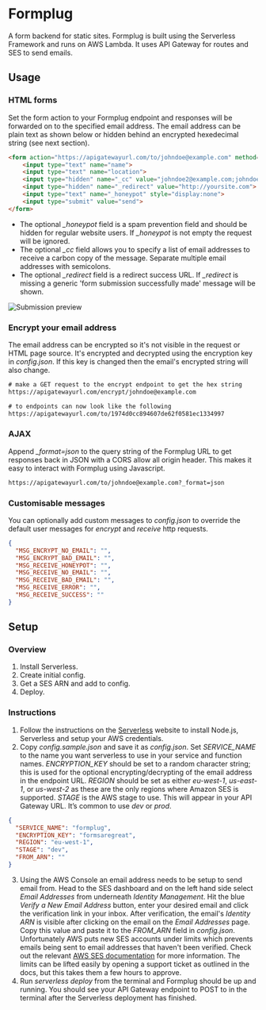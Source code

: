 # Formplug
A form backend for static sites. Formplug is built using the Serverless Framework and runs on AWS Lambda. It uses API Gateway for routes and SES to send emails.

## Usage
### HTML forms
Set the form action to your Formplug endpoint and responses will be forwarded on to the specified email address. The email address can be plain text as shown below or hidden behind an encrypted hexedecimal string (see next section).
``` html
<form action="https://apigatewayurl.com/to/johndoe@example.com" method="post">
    <input type="text" name="name">
    <input type="text" name="location">
    <input type="hidden" name="_cc" value="johndoe2@example.com;johndoe3@exmaple.com">
    <input type="hidden" name="_redirect" value="http://yoursite.com">
    <input type="text" name="_honeypot" style="display:none">
    <input type="submit" value="send">
</form>
```
* The optional *_honeypot* field is a spam prevention field and should be hidden for regular website users. If *_honeypot* is not empty the request will be ignored. 
* The optional *_cc* field allows you to specify a list of email addresses to receive a carbon copy of the message. Separate multiple email addresses with semicolons.
* The optional *_redirect* field is a redirect success URL. If *_redirect* is missing a generic 'form submission successfully made' message will be shown.

![Submission preview](readme-screenshot.png)

### Encrypt your email address
The email address can be encrypted so it's not visible in the request or HTML page source. It's encrypted and decrypted using the encryption key in *config.json*. If this key is changed then the email's encrypted string will also change.
``` html
# make a GET request to the encrypt endpoint to get the hex string
https://apigatewayurl.com/encrypt/johndoe@example.com

# to endpoints can now look like the following
https://apigatewayurl.com/to/1974d0cc894607de62f0581ec1334997
```

### AJAX
Append *_format=json* to the query string of the Formplug URL to get responses back in JSON with a CORS allow all origin header. This makes it easy to interact with Formplug using Javascript.
``` html
https://apigatewayurl.com/to/johndoe@example.com?_format=json
```

### Customisable messages
You can optionally add custom messages to *config.json* to override the default user messages for *encrypt* and *receive* http requests.
``` json
{
  "MSG_ENCRYPT_NO_EMAIL": "",
  "MSG_ENCRYPT_BAD_EMAIL": "",
  "MSG_RECEIVE_HONEYPOT": "",
  "MSG_RECEIVE_NO_EMAIL": "",
  "MSG_RECEIVE_BAD_EMAIL": "",
  "MSG_RECEIVE_ERROR": "",
  "MSG_RECEIVE_SUCCESS": ""
}
```

## Setup
### Overview
1. Install Serverless.
2. Create initial config.
3. Get a SES ARN and add to config.
4. Deploy.

### Instructions
1. Follow the instructions on the [Serverless](https://serverless.com/framework/docs/providers/aws/guide/installation) website to install Node.js, Serverless and setup your AWS credentials.
2. Copy *config.sample.json* and save it as *config.json*. Set *SERVICE_NAME* to the name you want serverless to use in your service and function names. *ENCRYPTION_KEY* should be set to a random character string; this is used for the optional encrypting/decrypting of the email address in the endpoint URL. *REGION* should be set as either *eu-west-1*, *us-east-1*, or *us-west-2* as these are the only regions where Amazon SES is supported. *STAGE* is the AWS stage to use. This will appear in your API Gateway URL. It’s common to use *dev* or *prod*.
``` json
{
  "SERVICE_NAME": "formplug",
  "ENCRYPTION_KEY": "formsaregreat",
  "REGION": "eu-west-1",
  "STAGE": "dev",
  "FROM_ARN": ""
}
```
3. Using the AWS Console an email address needs to be setup to send email from. Head to the SES dashboard and on the left hand side select *Email Addresses* from underneath *Identity Management*. Hit the blue *Verify a New Email Address* button, enter your desired email and click the verification link in your inbox. After verification, the email's *Identity ARN* is visible after clicking on the email on the *Email Addresses* page. Copy this value and paste it to the *FROM_ARN* field in *config.json*. Unfortunately AWS puts new SES accounts under limits which prevents emails being sent to email addresses that haven't been verified. Check out the relevant [AWS SES documentation](http://docs.aws.amazon.com/ses/latest/DeveloperGuide/request-production-access.html) for more information. The limits can be lifted easily by opening a support ticket as outlined in the docs, but this takes them a few hours to approve.
4. Run *serverless deploy* from the terminal and Formplug should be up and running. You should see your API Gateway endpoint to POST to in the terminal after the Serverless deployment has finished.

